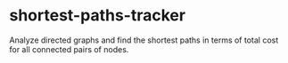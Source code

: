 # shortest-paths-tracker
Analyze directed graphs and find the shortest paths in terms of total cost for all connected pairs of nodes.
